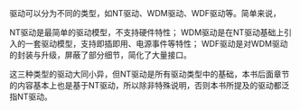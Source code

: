 

驱动可以分为不同的类型，如NT驱动、WDM驱动、WDF驱动等。简单来说，

NT驱动是最简单的驱动模型，不支持硬件特性；
WDM驱动是在NT驱动基础上引入的一套驱动模型，支持即插即用、电源事件等特性；
WDF驱动是对WDM驱动的封装与升级，屏蔽了部分细节，简化了大量接口。

这三种类型的驱动大同小异，但NT驱动是所有驱动类型中的基础，本书后面章节的内容基本上也是基于NT驱动，所以除非特殊说明，否则本书所提及的驱动都泛指NT驱动。

